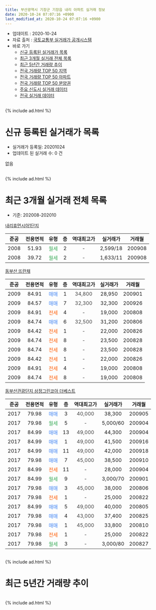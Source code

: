 ```yaml
---
title: 부산광역시 기장군 기장읍 내리 아파트 실거래 정보
date: 2020-10-24 07:07:16 +0900
last_modified_at: 2020-10-24 07:07:16 +0900
---
```


* 업데이트 : 2020-10-24
* 자료 출처 : [국토교통부 실거래가 공개시스템](http://rt.molit.go.kr)
* 바로 가기
    * [신규 등록된 실거래가 목록](#신규-등록된-실거래가-목록)
    * [최근 3개월 실거래 전체 목록](#최근-3개월-실거래-전체-목록)
    * [최근 5년간 거래량 추이](#최근-5년간-거래량-추이)
    * [전국 거래량 TOP 50 지역](https://inasie.github.io/apt-trade-info/최근-3개월-전국에서-가장-거래가-많이-발생한-지역)
    * [전국 거래량 TOP 50 아파트](https://inasie.github.io/apt-trade-info/최근-3개월-전국에서-가장-거래가-많이-발생한-아파트)
    * [전국 거래량 TOP 50 분양권](https://inasie.github.io/apt-trade-info/최근-3개월-전국에서-가장-거래가-많이-발생한-분양권)
    * [주요 신도시 실거래 데이터](https://inasie.github.io/apt-trade-info/주요-신도시)
    * [전국 실거래 데이터](https://inasie.github.io/apt-trade-info/전국)
<br>
{% include ad.html %}
<br>

# 신규 등록된 실거래가 목록
* 실거래가 등록일: 20201024
* 업데이트 된 실거래 수: 0 건

없음

<br>
{% include ad.html %}
<br>

# 최근 3개월 실거래 전체 목록
* 기준: 202008-202010


[내리휴먼시아1단지](https://search.naver.com/search.naver?query=%EB%B6%80%EC%82%B0%EA%B4%91%EC%97%AD%EC%8B%9C+%EA%B8%B0%EC%9E%A5%EA%B5%B0+%EA%B8%B0%EC%9E%A5%EC%9D%8D+%EB%82%B4%EB%A6%AC+%EB%82%B4%EB%A6%AC%ED%9C%B4%EB%A8%BC%EC%8B%9C%EC%95%841%EB%8B%A8%EC%A7%80)

|준공|전용면적|유형|층|역대최고가|실거래가|거래월|
|:---:|:---:|:---:|:---:|:---:|:---:|:---:|
|2008|51.93|<span style="color:#34a853">월세</span>|2|<span style="color:#444444">-</span>|2,599/18|200908|
|2008|39.72|<span style="color:#34a853">월세</span>|2|<span style="color:#444444">-</span>|1,633/11|200908|

[동부산 뜨란채](https://search.naver.com/search.naver?query=%EB%B6%80%EC%82%B0%EA%B4%91%EC%97%AD%EC%8B%9C+%EA%B8%B0%EC%9E%A5%EA%B5%B0+%EA%B8%B0%EC%9E%A5%EC%9D%8D+%EB%82%B4%EB%A6%AC+%EB%8F%99%EB%B6%80%EC%82%B0+%EB%9C%A8%EB%9E%80%EC%B1%84)

|준공|전용면적|유형|층|역대최고가|실거래가|거래월|
|:---:|:---:|:---:|:---:|:---:|:---:|:---:|
|2009|84.91|<span style="color:#4285f3">매매</span>|1|<span style="color:#444444">34,800</span>|28,950|200901|
|2009|84.57|<span style="color:#4285f3">매매</span>|7|<span style="color:#444444">32,300</span>|32,300|200926|
|2009|84.91|<span style="color:#ff5a00">전세</span>|4|<span style="color:#444444">-</span>|19,000|200808|
|2009|84.74|<span style="color:#4285f3">매매</span>|6|<span style="color:#444444">32,500</span>|31,200|200806|
|2009|84.42|<span style="color:#ff5a00">전세</span>|1|<span style="color:#444444">-</span>|22,000|200826|
|2009|84.74|<span style="color:#ff5a00">전세</span>|8|<span style="color:#444444">-</span>|23,500|200828|
|2009|84.74|<span style="color:#ff5a00">전세</span>|8|<span style="color:#444444">-</span>|23,500|200828|
|2009|84.42|<span style="color:#ff5a00">전세</span>|1|<span style="color:#444444">-</span>|22,000|200826|
|2009|84.91|<span style="color:#ff5a00">전세</span>|4|<span style="color:#444444">-</span>|19,000|200808|
|2009|84.74|<span style="color:#ff5a00">전세</span>|8|<span style="color:#444444">-</span>|19,000|200808|

[동부산관광단지 삼정그린코아 더베스트](https://search.naver.com/search.naver?query=%EB%B6%80%EC%82%B0%EA%B4%91%EC%97%AD%EC%8B%9C+%EA%B8%B0%EC%9E%A5%EA%B5%B0+%EA%B8%B0%EC%9E%A5%EC%9D%8D+%EB%82%B4%EB%A6%AC+%EB%8F%99%EB%B6%80%EC%82%B0%EA%B4%80%EA%B4%91%EB%8B%A8%EC%A7%80+%EC%82%BC%EC%A0%95%EA%B7%B8%EB%A6%B0%EC%BD%94%EC%95%84+%EB%8D%94%EB%B2%A0%EC%8A%A4%ED%8A%B8)

|준공|전용면적|유형|층|역대최고가|실거래가|거래월|
|:---:|:---:|:---:|:---:|:---:|:---:|:---:|
|2017|79.98|<span style="color:#4285f3">매매</span>|3|<span style="color:#444444">40,000</span>|38,300|200905|
|2017|79.98|<span style="color:#34a853">월세</span>|5|<span style="color:#444444">-</span>|5,000/60|200904|
|2017|84.99|<span style="color:#4285f3">매매</span>|13|<span style="color:#444444">49,000</span>|44,300|200904|
|2017|84.99|<span style="color:#4285f3">매매</span>|1|<span style="color:#444444">49,000</span>|41,500|200916|
|2017|84.99|<span style="color:#4285f3">매매</span>|11|<span style="color:#444444">49,000</span>|42,000|200918|
|2017|79.98|<span style="color:#4285f3">매매</span>|7|<span style="color:#444444">45,000</span>|38,500|200910|
|2017|84.99|<span style="color:#ff5a00">전세</span>|11|<span style="color:#444444">-</span>|28,000|200904|
|2017|84.99|<span style="color:#34a853">월세</span>|9|<span style="color:#444444">-</span>|3,000/70|200901|
|2017|79.98|<span style="color:#4285f3">매매</span>|3|<span style="color:#444444">45,000</span>|38,000|200806|
|2017|79.98|<span style="color:#ff5a00">전세</span>|1|<span style="color:#444444">-</span>|25,000|200822|
|2017|84.99|<span style="color:#4285f3">매매</span>|5|<span style="color:#444444">49,000</span>|40,000|200805|
|2017|79.98|<span style="color:#4285f3">매매</span>|4|<span style="color:#444444">43,000</span>|37,400|200825|
|2017|79.98|<span style="color:#4285f3">매매</span>|1|<span style="color:#444444">45,000</span>|33,800|200810|
|2017|79.98|<span style="color:#ff5a00">전세</span>|1|<span style="color:#444444">-</span>|25,000|200822|
|2017|79.98|<span style="color:#34a853">월세</span>|3|<span style="color:#444444">-</span>|3,000/80|200827|


<br>
{% include ad.html %}
<br>

# 최근 5년간 거래량 추이


<div style="width:100%;">
    <canvas id="deal_progress" height="200"></canvas>
</div>

<script>
new Chart(document.getElementById("deal_progress"), {
    type: 'line',
    data: {
        labels: ['201510','201511','201512','201601','201602','201603','201604','201605','201606','201607','201608','201609','201610','201611','201612','201701','201702','201703','201704','201705','201706','201707','201708','201709','201710','201711','201712','201801','201802','201803','201804','201805','201806','201807','201808','201809','201810','201811','201812','201901','201902','201903','201904','201905','201906','201907','201908','201909','201910','201911','201912','202001','202002','202003','202004','202005','202006','202007','202008','202009','202010'],
        datasets: [{
            label: '매매',
            pointRadius: 1,
            data: [4, 2, 1, 2, 2, 0, 1, 2, 4, 2, 3, 1, 2, 1, 0, 1, 2, 1, 1, 0, 0, 0, 2, 1, 1, 4, 2, 1, 1, 4, 1, 0, 0, 2, 1, 1, 1, 1, 0, 2, 2, 3, 2, 1, 0, 3, 1, 3, 2, 6, 5, 6, 0, 1, 1, 5, 5, 12, 5, 7, 0],
            borderColor: "rgba(255, 201, 14, 1)",
            backgroundColor: "rgba(255, 201, 14, 0.5)",
            fill: false,
            lineTension: 0
        },{
            label: '전월세',
            pointRadius: 1,
            data: [2, 1, 4, 1, 2, 3, 1, 0, 1, 0, 0, 2, 3, 4, 10, 0, 5, 1, 3, 4, 7, 11, 10, 26, 23, 21, 24, 17, 10, 6, 1, 5, 2, 3, 3, 4, 4, 6, 3, 2, 3, 6, 0, 3, 3, 6, 8, 14, 7, 7, 8, 11, 9, 3, 6, 11, 13, 9, 10, 5, 0],
            borderColor: "rgba(0, 141, 185, 1)",
            backgroundColor: "rgba(0, 141, 185, 0.5)",
            fill: false,
            lineTension: 0
        }
        ]
    },
    options: {
        responsive: true,
        title: {
            display: false
        },
        tooltips: {
            mode: 'index',
            intersect: false
        },
        hover: {
            mode: 'nearest',
            intersect: true
        },
        scales: {
            xAxes: [{
                display: true,
                scaleLabel: {
                    display: true,
                    labelString: '년/월'
                }
            }],
            yAxes: [{
                display: true,
                ticks: {
                    suggestedMin: 0,
                },
                scaleLabel: {
                    display: true,
                    labelString: '실거래 수'
                }
            }]
        }
    }
});

</script>


<br>
{% include ad.html %}
<br>

